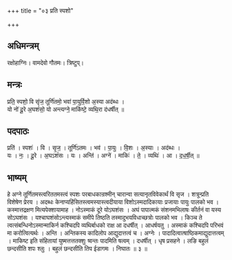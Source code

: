 +++
title = "०३ प्रति स्पशो"

+++
## अधिमन्त्रम्
रक्षोहाग्निः। वामदेवो गौतमः। त्रिष्टुप्।

## मन्त्रः
प्रति॒ स्पशो॒ वि सृ॑ज॒ तूर्णि॑तमो॒ भवा॑ पा॒युर्वि॒शो अ॒स्या अद॑ब्धः ।  
यो नो॑ दू॒रे अ॒घशं॑सो॒ यो अन्त्यग्ने॒ माकि॑ष्टे॒ व्यथि॒रा द॑धर्षीत् ॥

## पदपाठः
प्रति॑ । स्पशः॑ । वि । सृ॒ज॒ । तूर्णि॑ऽतमः । भव॑ । पा॒युः । वि॒शः । अ॒स्याः । अद॑ब्धः ।  
यः । नः॒ । दू॒रे । अ॒घऽशं॑सः । यः । अन्ति॑ । अग्ने॑ । माकिः॑ । ते॒ । व्यथिः॑ । आ । द॒ध॒र्षी॒त् ॥

## भाष्यम्
हे अग्ने तूर्णितमस्त्वरिततमस्त्वं स्पशः परबाधकान्रश्मीन् चारान्वा सत्यानृतविवेकार्थं वि सृज । शत्रून्प्रति विशेषेण प्रेरय । अदब्धः केनाप्यहिंसितस्त्वमस्यास्त्वदीयाया विशोऽस्मदादिकायाः प्रजायाः पायुः पालको भव । कस्मात्तद्रक्षण मित्यपेक्शायामाह । नोऽस्माकं दूरे योऽघशंसः । अघं पापात्मकं संशनमभिलाषः कीर्तनं वा यस्य सोऽघशंसः । यश्चाघशंसोऽन्त्यस्माकं समीपे तिष्ठति तस्मादुभयविधाच्छत्रोः पालको भव । किञ्च ते त्वत्संबन्धिनोऽस्मान्माकिर्न कश्चिदपि व्यथिर्बाधको राक्ष आ दधर्षीत् । आधर्षयतु । अस्माकं कश्चिदपि परिभवं मा करोत्वित्यर्थः । अन्ति । अन्तिकस्य कादिलोप आद्युदात्तत्वं च । अग्नेः । पादादित्वात्षाष्ठिकमाद्युदात्तत्वम् । माकिष्ट इति संहितायां युष्मत्तत्ततक्शुः ष्वन्तः पादमिति षत्वम् । दधर्षीत् । धृष प्रसहने । लङि बहुलं छन्दसीति शपः श्लुः । बहुलं छन्दसीति तिप ईडागमः । निघातः ॥ ३ ॥